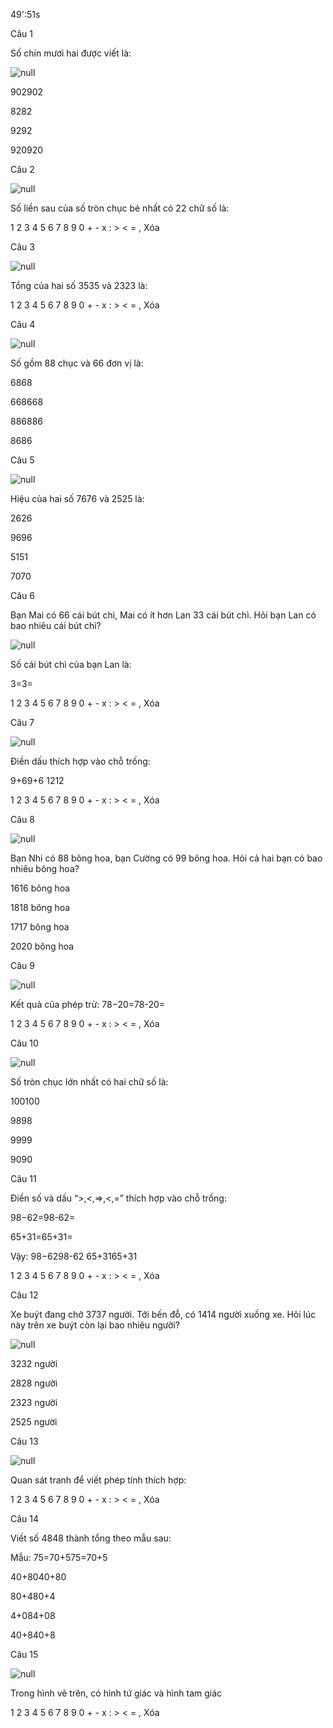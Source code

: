 49':51s

Câu 1

Số chín mươi hai được viết là:

![null](https://onthi123.vn/public/uploads/toan-2/k77.jpg)

902902

8282

9292

920920

Câu 2

![null](https://onthi123.vn/public/uploads/toan-2/k78.jpg)

Số liền sau của số tròn chục bé nhất có 22 chữ số là: 

1 2 3 4 5 6 7 8 9 0 + - x : > < = , Xóa

Câu 3

![null](https://onthi123.vn/public/uploads/toan-2/k79.jpg)

Tổng của hai số 3535 và 2323 là: 

1 2 3 4 5 6 7 8 9 0 + - x : > < = , Xóa

Câu 4

![null](https://onthi123.vn/public/uploads/toan-2/k80.png)

Số gồm 88 chục và 66 đơn vị là:

6868

668668

886886

8686

Câu 5

![null](https://onthi123.vn/public/uploads/toan-2/k81.jpg)

Hiệu của hai số 7676 và 2525 là:

2626

9696

5151

7070

Câu 6

Bạn Mai có 66 cái bút chì, Mai có ít hơn Lan 33 cái bút chì. Hỏi bạn Lan có bao nhiêu cái bút chì?

![null](https://onthi123.vn/public/uploads/toan-2/k82.jpg)

Số cái bút chì của bạn Lan là:

3=3= 

1 2 3 4 5 6 7 8 9 0 + - x : > < = , Xóa

Câu 7

![null](https://onthi123.vn/public/uploads/toan-2/k83.jpg)

Điền dấu thích hợp vào chỗ trống:

9+69+6 1212

1 2 3 4 5 6 7 8 9 0 + - x : > < = , Xóa

Câu 8

![null](https://onthi123.vn/public/uploads/toan-2/k84.png)

Bạn Nhi có 88 bông hoa, bạn Cường có 99 bông hoa. Hỏi cả hai bạn có bao nhiêu bông hoa? 

1616 bông hoa

1818 bông hoa

1717 bông hoa

2020 bông hoa

Câu 9

![null](https://onthi123.vn/public/uploads/toan-2/k85.png)

Kết quả của phép trừ: 78−20=78-20= 

1 2 3 4 5 6 7 8 9 0 + - x : > < = , Xóa

Câu 10

![null](https://onthi123.vn/public/uploads/toan-2/k86.jpg)

Số tròn chục lớn nhất có hai chữ số là:

100100

9898

9999

9090

Câu 11

Điền số và dấu “>,<,=>,<,=” thích hợp vào chỗ trống:

98−62=98-62= 

65+31=65+31= 

Vậy: 98−6298-62 65+3165+31

1 2 3 4 5 6 7 8 9 0 + - x : > < = , Xóa

Câu 12

Xe buýt đang chở 3737 người. Tới bến đỗ, có 1414 người xuống xe. Hỏi lúc này trên xe buýt còn lại bao nhiêu người?

![null](https://onthi123.vn/public/uploads/toan-2/k87.jpg)

3232 người

2828 người

2323 người

2525 người

Câu 13

![null](https://onthi123.vn/public/uploads/toan-2/k88.png)

Quan sát tranh để viết phép tính thích hợp:

    

1 2 3 4 5 6 7 8 9 0 + - x : > < = , Xóa

Câu 14

Viết số 4848 thành tổng theo mẫu sau:

Mẫu: 75=70+575=70+5

40+8040+80

80+480+4

4+084+08

40+840+8

Câu 15

![null](https://onthi123.vn/public/uploads/toan-2/k89.png)

Trong hình vẽ trên, có  hình tứ giác và  hình tam giác 

1 2 3 4 5 6 7 8 9 0 + - x : > < = , Xóa
